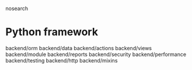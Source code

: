 nosearch  

# Python framework

<div class="toctree" titlesonly="">

backend/orm backend/data backend/actions backend/views backend/module
backend/reports backend/security backend/performance backend/testing
backend/http backend/mixins

</div>
